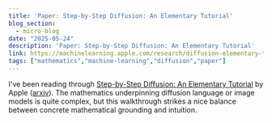 ```yaml
---
title: 'Paper: Step-by-Step Diffusion: An Elementary Tutorial'
blog_section:
  - micro-blog
date: "2025-05-24"
description: 'Paper: Step-by-Step Diffusion: An Elementary Tutorial'
link: https://machinelearning.apple.com/research/diffusion-elementary-tutorial
tags: ["mathematics","machine-learning","diffusion","paper"]
---
```


I've been reading through [Step-by-Step Diffusion: An Elementary Tutorial](https://machinelearning.apple.com/research/diffusion-elementary-tutorial) by Apple ([arxiv](https://arxiv.org/abs/2406.08929)). The mathematics underpinning diffusion language or image models is quite complex, but this walkthrough strikes a nice balance between concrete mathematical grounding and intuition.
